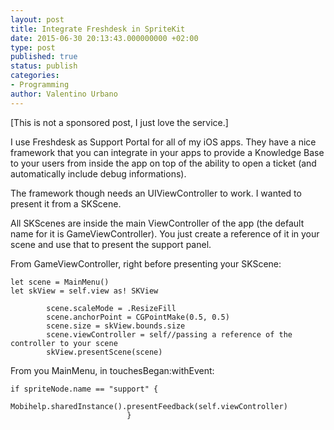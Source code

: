 ```yaml
---
layout: post
title: Integrate Freshdesk in SpriteKit
date: 2015-06-30 20:13:43.000000000 +02:00
type: post
published: true
status: publish
categories:
- Programming
author: Valentino Urbano 
---
```


[This is not a sponsored post, I just love the service.]

I use Freshdesk as Support Portal for all of my iOS apps. They have a nice framework that you can integrate in your apps to provide a Knowledge Base to your users from inside the app on top of the ability to open a ticket (and automatically include debug informations).

The framework though needs an UIViewController to work. I wanted to present it from a SKScene.

All SKScenes are inside the main ViewController of the app (the default name for it is GameViewController). You just create a reference of it in your scene and use that to present the support panel.

From GameViewController, right before presenting your SKScene:

    
    let scene = MainMenu()
    let skView = self.view as! SKView
    
            scene.scaleMode = .ResizeFill
            scene.anchorPoint = CGPointMake(0.5, 0.5)
            scene.size = skView.bounds.size
            scene.viewController = self//passing a reference of the controller to your scene
            skView.presentScene(scene)
    

From you MainMenu, in touchesBegan:withEvent:

    
    if spriteNode.name == "support" {
                                  Mobihelp.sharedInstance().presentFeedback(self.viewController)
                              }